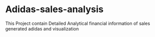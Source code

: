 # Adidas-sales-analysis
This Project contain Detailed Analytical financial information of sales generated adidas and visualization
